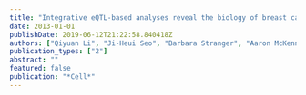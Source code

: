 ```yaml
---
title: "Integrative eQTL-based analyses reveal the biology of breast cancer risk loci"
date: 2013-01-01
publishDate: 2019-06-12T21:22:58.840418Z
authors: ["Qiyuan Li", "Ji-Heui Seo", "Barbara Stranger", "Aaron McKenna", "Itsik Pe’er", "Thomas LaFramboise", "Myles Brown", "Svitlana Tyekucheva", "Matthew L Freedman"]
publication_types: ["2"]
abstract: ""
featured: false
publication: "*Cell*"
---
```


